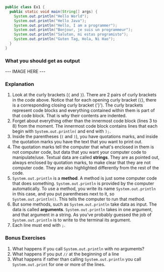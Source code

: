 ```java
public class Ex1 {
  public static void main(String[] args) {
    System.out.println("Hello World");
    System.out.println("Hello Java");
    System.out.println("Hello, I am a programmer");
    System.out.println("Bonjour, je suis un programmeur");
    System.out.println("Saluton, mi estas programisto");
    System.out.println("Guten Tag, Hola, Ni Hao");
  }
}
```

### What you should get as output
--- IMAGE HERE ---

### Explanation
1. Look at the curly brackets (`{` and `}`). There are 2 pairs of curly brackets in the code above. Notice that for each opening curly bracket (`{`), there is a corresponding closing curly bracket ('}'). The curly brackets represent code blocks and everything contained within them is part of that code block. That is why their contents are indented.
2. Forget about everything other than the innermost code block (lines 3 to 8) from the moment. The innermost code block contains lines that each begin with `System.out.println(` and end with `);`.
3. Inside the parentheses (`(` and `)`), you have quotations marks, and inside the quotation marks you have the text that you want to print out.
4. The quotation marks tell the computer that what's enclosed in them is not computer code, but data that you want your computer code to manipulate/use. Textual data are called **strings**. They are as pointed out, always enclosed by quotation marks, to make clear that they are not computer code. They are also highlighted differently from the rest of the code.
5. `System.out.println` is a **method**. A method is just some computer code that does something. `System.out.println` is provided by the computer automatically. To use a method, you write its name `System.out.println` in this case, and you put parentheses next to it, so `System.out.println()`. This tells the computer to run that method.
6. But some methods, such as `System.out.println` take data as input. The data is called **arguments**. `System.out.println` takes in one argument, and that argument in a string. As you've probably guessed the job of `System.out.println` is to write to the terminal its argument.
7. Each line must end with `;`.

### Bonus Exercises
1. What happens if you call `System.out.println` with no arguments?
2. What happens if you put `//` at the beginning of a line
3. What happens if rather than calling `System.out.println` you call `System.out.print` for one or more of the lines.
